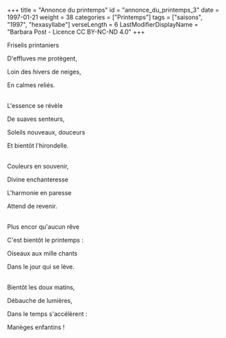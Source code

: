 +++
title = "Annonce du printemps"
id = "annonce_du_printemps_3"
date = 1997-01-21
weight = 38
categories = ["Printemps"]
tags = ["saisons", "1997", "hexasyllabe"]
verseLength = 6
LastModifierDisplayName = "Barbara Post - Licence CC BY-NC-ND 4.0"
+++

Friselis printaniers

D'effluves me protègent,

Loin des hivers de neiges,

En calmes reliés.

 \
L'essence se révèle

De suaves senteurs,

Soleils nouveaux, douceurs

Et bientôt l'hirondelle.

 \
Couleurs en souvenir,

Divine enchanteresse

L'harmonie en paresse

Attend de revenir.

 \
Plus encor qu'aucun rêve

C'est bientôt le printemps :

Oiseaux aux mille chants

Dans le jour qui se lève.

 \
Bientôt les doux matins,

Débauche de lumières,

Dans le temps s'accélèrent :

Manèges enfantins !
